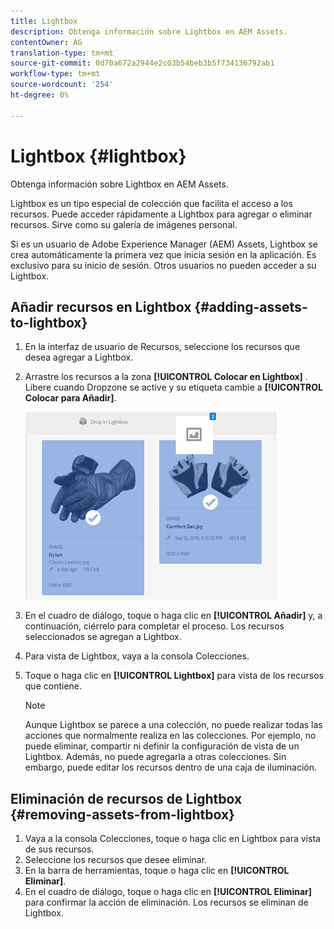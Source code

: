 ```yaml
---
title: Lightbox
description: Obtenga información sobre Lightbox en AEM Assets.
contentOwner: AG
translation-type: tm+mt
source-git-commit: 0d70a672a2944e2c03b54beb3b5f734136792ab1
workflow-type: tm+mt
source-wordcount: '254'
ht-degree: 0%

---
```



# Lightbox {#lightbox}

Obtenga información sobre Lightbox en AEM Assets.

Lightbox es un tipo especial de colección que facilita el acceso a los recursos. Puede acceder rápidamente a Lightbox para agregar o eliminar recursos. Sirve como su galería de imágenes personal.

Si es un usuario de Adobe Experience Manager (AEM) Assets, Lightbox se crea automáticamente la primera vez que inicia sesión en la aplicación. Es exclusivo para su inicio de sesión. Otros usuarios no pueden acceder a su Lightbox.

## Añadir recursos en Lightbox {#adding-assets-to-lightbox}

1. En la interfaz de usuario de Recursos, seleccione los recursos que desea agregar a Lightbox.
1. Arrastre los recursos a la zona **[!UICONTROL Colocar en Lightbox]** . Libere cuando Dropzone se active y su etiqueta cambie a **[!UICONTROL Colocar para Añadir]**.

   ![add_to_lightbox](assets/add_to_lightbox.png)

1. En el cuadro de diálogo, toque o haga clic en **[!UICONTROL Añadir]** y, a continuación, ciérrelo para completar el proceso. Los recursos seleccionados se agregan a Lightbox.
1. Para vista de Lightbox, vaya a la consola Colecciones.
1. Toque o haga clic en **[!UICONTROL Lightbox]** para vista de los recursos que contiene.

   >[!NOTE]
   >
   >Aunque Lightbox se parece a una colección, no puede realizar todas las acciones que normalmente realiza en las colecciones. Por ejemplo, no puede eliminar, compartir ni definir la configuración de vista de un Lightbox. Además, no puede agregarla a otras colecciones. Sin embargo, puede editar los recursos dentro de una caja de iluminación.

## Eliminación de recursos de Lightbox {#removing-assets-from-lightbox}

1. Vaya a la consola Colecciones, toque o haga clic en Lightbox para vista de sus recursos.
1. Seleccione los recursos que desee eliminar.
1. En la barra de herramientas, toque o haga clic en **[!UICONTROL Eliminar]**.
1. En el cuadro de diálogo, toque o haga clic en **[!UICONTROL Eliminar]** para confirmar la acción de eliminación. Los recursos se eliminan de Lightbox.

